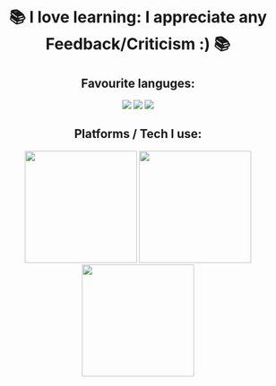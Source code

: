 <div align="center">
  <h1> 📚 I love learning: I appreciate any Feedback/Criticism :) 📚 </h1>
  <h2> Favourite languges: </h2>
  <p float="left">
    <img src="https://raw.githubusercontent.com/abranhe/programming-languages-logos/master/src/csharp/csharp_64x64.png"/>
    <img src="https://raw.githubusercontent.com/abranhe/programming-languages-logos/master/src/python/python_64x64.png"/> 
    <img src="https://raw.githubusercontent.com/abranhe/programming-languages-logos/master/src/javascript/javascript_64x64.png"/>
  </p>
  <h2> Platforms / Tech I use: </h2>
  <p float="left">
    <img src="https://upload.wikimedia.org/wikipedia/commons/8/8a/Official_unity_logo.png"/ width="200">
    <img src="https://upload.wikimedia.org/wikipedia/commons/thumb/e/ed/Logo_Oculus_horizontal.svg/1200px-Logo_Oculus_horizontal.svg.png"/ width="200"> 
    <img src="https://upload.wikimedia.org/wikipedia/en/1/1f/Magic_Leap_logo.png"/ width="200">
  </p>
</div>
<!---<div align="center">
  <h1>Have a random GIF :)</h1>
  <img src="https://i.pinimg.com/originals/20/2b/a9/202ba994a368d5cea1f90c0cfc9c0ba6.gif"/>
</div>-->
